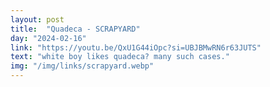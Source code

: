 ```yaml
---
layout: post
title:  "Quadeca - SCRAPYARD"
day: "2024-02-16"
link: "https://youtu.be/QxU1G44iOpc?si=UBJBMwRN6r63JUTS"
text: "white boy likes quadeca? many such cases."
img: "/img/links/scrapyard.webp"
---
```

